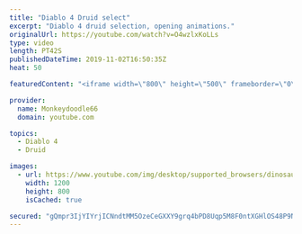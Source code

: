 ```yaml
---
title: "Diablo 4 Druid select"
excerpt: "Diablo 4 druid selection, opening animations."
originalUrl: https://youtube.com/watch?v=O4wzlxKoLLs
type: video
length: PT42S
publishedDateTime: 2019-11-02T16:50:35Z
heat: 50

featuredContent: "<iframe width=\"800\" height=\"500\" frameborder=\"0\" src=\"https://www.youtube.com/embed/O4wzlxKoLLs\" allow=\"accelerometer; autoplay; encrypted-media; gyroscope; picture-in-picture\" allowfullscreen></iframe>"

provider:
  name: Monkeydoodle66
  domain: youtube.com

topics:
  - Diablo 4
  - Druid

images:
  - url: https://www.youtube.com/img/desktop/supported_browsers/dinosaur.png
    width: 1200
    height: 800
    isCached: true

secured: "gQmpr3IjYIYrjICNndtMM5OzeCeGXXY9grq4bPD8Uqp5M8F0ntXGHlOS48P9NIkrz8j+j7GYCRWKDvzXivhYACOVq8l02xscCeGV05M31+tuNtiRQn0k3fiDLwNyuIozhZdAK37BUo7MLX8N4YhByVfhK00EnhtA2Ykx2ccepVxde39Qu7ifoiPXaEqf3C9pgrUoN0NimbDSqOzTm9zPv5wBJ1iKGy1/TFkhD6Ch7KWuwv8kXgS4rj3xHhKUdQEMzh00W1CY6K+3d0ZbWIPNTVlx7zER3rPD9ZKYysNAeM5UWGegVJBEDprCXmCTjeU6EzxvnclTH2/jV3n5rdi6B7mUUQvmTI3yQUeVITjGmZj8ITZ5jCrZku06qIFL/+af4oPuI71I6RlPN5mXEKHcqHKcUiKzd8s4WuIVCHuTSWo=;O105dGmk/CZGLE02bMUV7w=="
---
```


